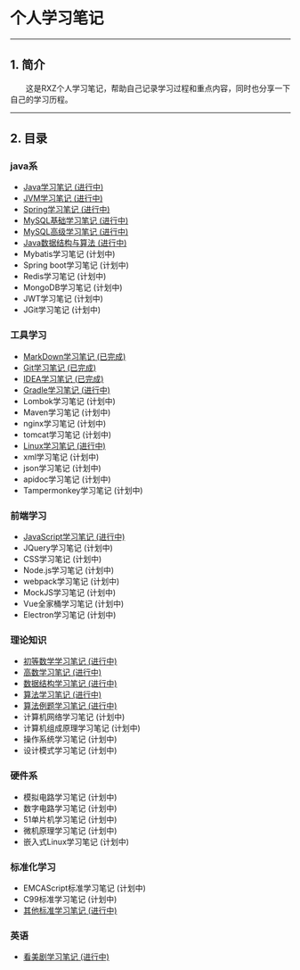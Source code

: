 # 个人学习笔记
---
## 1. 简介

&emsp;&emsp;这是RXZ个人学习笔记，帮助自己记录学习过程和重点内容，同时也分享一下自己的学习历程。

---
## 2. 目录

### java系
+ [Java学习笔记 (进行中)](./Java)
+ [JVM学习笔记 (进行中)](./JVM)
+ [Spring学习笔记 (进行中)](./Spring)
+ [MySQL基础学习笔记 (进行中)](./Mysql)
+ [MySQL高级学习笔记 (进行中)](./MysqlAD)
+ [Java数据结构与算法 (进行中)](./JavaStruct)
+ Mybatis学习笔记 (计划中)
+ Spring boot学习笔记 (计划中)
+ Redis学习笔记 (计划中)
+ MongoDB学习笔记 (计划中)
+ JWT学习笔记 (计划中)
+ JGit学习笔记 (计划中)

### 工具学习
+ [MarkDown学习笔记 (已完成)](./MarkDown)
+ [Git学习笔记 (已完成)](./Git)
+ [IDEA学习笔记 (已完成)](./IDEA) 
+ [Gradle学习笔记 (进行中)](./Gradle)
+ Lombok学习笔记 (计划中)
+ Maven学习笔记 (计划中)
+ nginx学习笔记 (计划中)
+ tomcat学习笔记 (计划中)
+ [Linux学习笔记 (进行中)](./Linux)
+ xml学习笔记 (计划中)
+ json学习笔记 (计划中)
+ apidoc学习笔记 (计划中)
+ Tampermonkey学习笔记 (计划中)

### 前端学习
+ [JavaScript学习笔记 (进行中)](./JavaScript)
+ JQuery学习笔记 (计划中)
+ CSS学习笔记 (计划中)
+ Node.js学习笔记 (计划中)
+ webpack学习笔记 (计划中)
+ MockJS学习笔记 (计划中)
+ Vue全家桶学习笔记 (计划中)
+ Electron学习笔记 (计划中)

### 理论知识
+ [初等数学学习笔记 (进行中)](./ElementaryMath)
+ [高数学习笔记 (进行中)](./AdvancedMath)
+ [数据结构学习笔记 (进行中)](./DataStruct)
+ [算法学习笔记 (进行中)](./Algorithm)
+ [算法例题学习笔记 (进行中)](./AlgorithmExample)
+ 计算机网络学习笔记 (计划中)
+ 计算机组成原理学习笔记 (计划中)
+ 操作系统学习笔记 (计划中)
+ 设计模式学习笔记 (计划中)

### 硬件系
+ 模拟电路学习笔记 (计划中)
+ 数字电路学习笔记 (计划中)
+ 51单片机学习笔记 (计划中)
+ 微机原理学习笔记 (计划中)
+ 嵌入式Linux学习笔记 (计划中)


### 标准化学习
+ EMCAScript标准学习笔记 (计划中)
+ C99标准学习笔记 (计划中)
+ [其他标准学习笔记 (进行中)](./OtherStandard)



### 英语
+ [看美剧学习笔记 (进行中)](.AmericanDrama)
